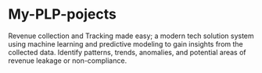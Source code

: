# My-PLP-pojects
Revenue collection and Tracking made easy; a modern tech solution system using machine learning and predictive modeling to gain insights from the collected data. Identify patterns, trends, anomalies, and potential areas of revenue leakage or non-compliance.
